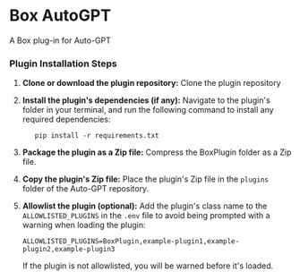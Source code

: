 # Box AutoGPT
A Box plug-in for Auto-GPT

### Plugin Installation Steps

1. **Clone or download the plugin repository:**
   Clone the plugin repository

2. **Install the plugin's dependencies (if any):**
   Navigate to the plugin's folder in your terminal, and run the following command to install any required dependencies:

   ``` shell
      pip install -r requirements.txt
   ```

3. **Package the plugin as a Zip file:**
   Compress the BoxPlugin folder as a Zip file.

4. **Copy the plugin's Zip file:**
   Place the plugin's Zip file in the `plugins` folder of the Auto-GPT repository.

5. **Allowlist the plugin (optional):**
   Add the plugin's class name to the `ALLOWLISTED_PLUGINS` in the `.env` file to avoid being prompted with a warning when loading the plugin:

   ``` shell
   ALLOWLISTED_PLUGINS=BoxPlugin,example-plugin1,example-plugin2,example-plugin3
   ```

   If the plugin is not allowlisted, you will be warned before it's loaded.
